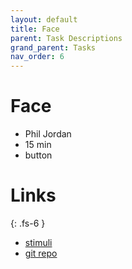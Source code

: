 ```yaml
---
layout: default
title: Face
parent: Task Descriptions
grand_parent: Tasks
nav_order: 6
---
```


# Face
* Phil Jordan
* 15 min
* button

# Links
{: .fs-6 }
 * [stimuli]()
 * [git repo]()
